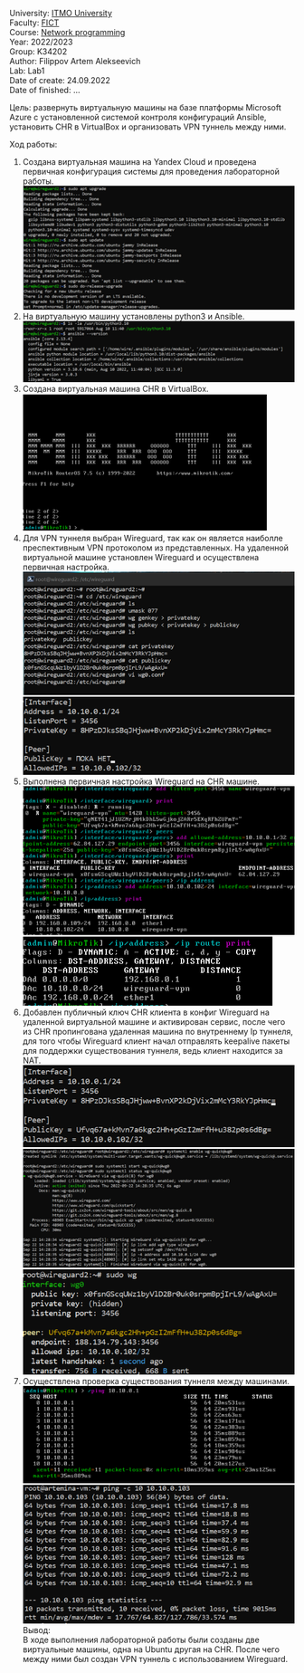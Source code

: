 University: [ITMO University](https://itmo.ru/ru/)  
Faculty: [FICT](https://fict.itmo.ru)  
Course: [Network programming](https://github.com/itmo-ict-faculty/network-programming)  
Year: 2022/2023  
Group: K34202  
Author: Filippov Artem Alekseevich  
Lab: Lab1  
Date of create: 24.09.2022  
Date of finished: ...  

Цель:  развернуть виртуальную машины на базе платформы Microsoft Azure с установленной системой контроля конфигураций Ansible, установить CHR в VirtualBox и организовать VPN туннель между ними.  

Ход работы:  

1.	Создана виртуальная машина на Yandex Cloud и проведена первичная конфигурация системы для проведения лабораторной работы.  
![Image text](https://github.com/Artemchikus/2022_2023-network_programming-k34202-filippov_a_a/raw/main/lab1/images/1.png)  
2.	На виртуальную машину установлены python3 и Ansible.    
![Image text](https://github.com/Artemchikus/2022_2023-network_programming-k34202-filippov_a_a/raw/main/lab1/images/2.png)  
3.	Создана виртуальная машина CHR в VirtualBox.  
![Image text](https://github.com/Artemchikus/2022_2023-network_programming-k34202-filippov_a_a/raw/main/lab1/images/3.png)  
4.	Для VPN туннеля выбран Wireguard, так как он является наиболле преспективным VPN протоколом из представленных. На удаленной виртуальной машине установлен Wireguard и осуществлена первичная настройка.  
![Image text](https://github.com/Artemchikus/2022_2023-network_programming-k34202-filippov_a_a/raw/main/lab1/images/4.png)  
![Image text](https://github.com/Artemchikus/2022_2023-network_programming-k34202-filippov_a_a/raw/main/lab1/images/5.png)  
5.	Выполнена первичная настройка Wireguard на CHR машине.  
![Image text](https://github.com/Artemchikus/2022_2023-network_programming-k34202-filippov_a_a/raw/main/lab1/images/6.png)  
![Image text](https://github.com/Artemchikus/2022_2023-network_programming-k34202-filippov_a_a/raw/main/lab1/images/7.png)  
6.	Добавлен публичный ключ CHR клиента в конфиг Wireguard на удаленной виртуальной машине и активирован сервис, после чего из CHR пропингована удаленная машина по внутреннему Ip туннеля, для того чтобы Wireguard клиент начал отправлять keepalive пакеты для поддержки существования туннеля, ведь клиент находится за NAT.  
![Image text](https://github.com/Artemchikus/2022_2023-network_programming-k34202-filippov_a_a/raw/main/lab1/images/8.png)  
![Image text](https://github.com/Artemchikus/2022_2023-network_programming-k34202-filippov_a_a/raw/main/lab1/images/9.png)  
![Image text](https://github.com/Artemchikus/2022_2023-network_programming-k34202-filippov_a_a/raw/main/lab1/images/10.png)  
7.	Осуществлена проверка существования туннеля между машинами.  
![Image text](https://github.com/Artemchikus/2022_2023-network_programming-k34202-filippov_a_a/raw/main/lab1/images/12.png) 
 ![Image text](https://github.com/Artemchikus/2022_2023-network_programming-k34202-filippov_a_a/raw/main/lab1/images/13.png) 
Вывод:  
В ходе выполнения лабораторной работы были созданы две виртуальные машины, одна на Ubuntu другая на CHR. После чего между ними был создан VPN туннель с использованием Wireguard.
